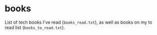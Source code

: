 # books

List of tech books I've read (`books_read.txt`), as well as books on my to read list (`books_to_read.txt`).
